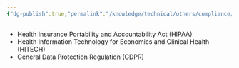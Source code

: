 ```yaml
---
{"dg-publish":true,"permalink":"/knowledge/technical/others/compliance/","dgPassFrontmatter":true}
---
```


- Health Insurance Portability and Accountability Act (HIPAA)
- Health Information Technology for Economics and Clinical Health (HITECH)
- General Data Protection Regulation (GDPR)
